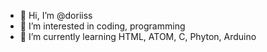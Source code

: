 - 👋 Hi, I’m @doriiss
- 👀 I’m interested in coding, programming
- 🌱 I’m currently learning HTML, ATOM, C, Phyton, Arduino

<!---
doriiss/doriiss is a ✨ special ✨ repository because its `README.md` (this file) appears on your GitHub profile.
You can click the Preview link to take a look at your changes.
--->
